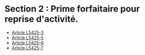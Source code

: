 # Section 2 : Prime forfaitaire pour reprise d'activité.

* [Article L5425-3](./LEGIARTI000006903903.md)
* [Article L5425-5](./LEGIARTI000006903905.md)
* [Article L5425-6](./LEGIARTI000006903906.md)
* [Article L5425-7](./LEGIARTI000006903907.md)
